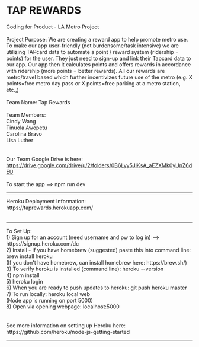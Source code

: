 # TAP REWARDS 

Coding for Product - LA Metro Project
<br><br>
Project Purpose:
We are creating a reward app to help promote metro use.  To make our app user-friendly (not burdensome/task intensive) we are utilizing TAPcard data to automate a point / reward system (ridership = points) for the user.  They just need to sign-up and link their Tapcard data to our app. Our app then it calculates points and offers rewards in accordance with ridership (more points = better rewards).  All our rewards are metro/travel based which further incentivizes future use of the metro (e.g. X points=free metro day pass or X points=free parking at a metro station, etc.,)
<br><br>
Team Name: Tap Rewards
<br><br>
Team Members:<br>
    Cindy Wang<br>
    Tinuola Awopetu<br>
    Carolina Bravo<br>
    Lisa Luther<br>
<br><br>
Our Team Google Drive is here:
https://drive.google.com/drive/u/2/folders/0B6Lyy5JlKsA_aEZXMk0yUnZ6dEU
<br><br>
To start the app ==> npm run dev
<br>
<hr>
Heroku Deployment Information:<br>
https://taprewards.herokuapp.com/ <br><br>
<hr>
To Set Up:<br>
1) Sign up for an account (need username and pw to log in) --> https://signup.heroku.com/dc <br>
2) Install - If you have homebrew (suggested) paste this into command line: brew install heroku<br>
(If you don't have homebrew, can install homebrew here: https://brew.sh/)<br>
3) To verify heroku is installed (command line): heroku --version<br>
4) npm install<br>
5) heroku login<br>
6) When you are ready to push updates to heroku: git push heroku master<br>
7) To run locally: heroku local web <br>(Node app is running on port 5000)<br>
8) Open via opening webpage: localhost:5000<br>
<br><br>
See more information on setting up Heroku here:<br>
https://github.com/heroku/node-js-getting-started<br>
<hr>
